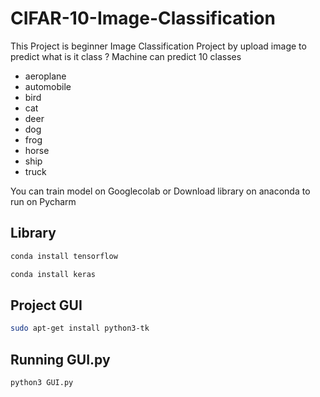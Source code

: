 # CIFAR-10-Image-Classification
This Project is beginner Image Classification Project by upload image to predict what is it class ?
Machine can predict 10 classes 
  - aeroplane
  - automobile
  - bird
  - cat
  - deer
  - dog
  - frog
  - horse
  - ship
  - truck

You can train model on Googlecolab or Download library on anaconda to run on Pycharm

## Library 
```bash
conda install tensorflow
```
```bash
conda install keras
```

## Project GUI
```bash
sudo apt-get install python3-tk
```

## Running GUI.py
```bash
python3 GUI.py
```

